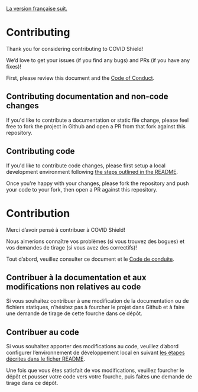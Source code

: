 [La version française suit.](#contribution)

# Contributing

Thank you for considering contributing to COVID Shield!

We’d love to get your issues (if you find any bugs) and PRs (if you have any fixes)!

First, please review this document and the [Code of Conduct](CODE_OF_CONDUCT.md).

## Contributing documentation and non-code changes

If you'd like to contribute a documentation or static file change, please
feel free to fork the project in Github and open a PR from that fork against
this repository.

## Contributing code

If you'd like to contribute code changes, please first setup a local development
environment following [the steps outlined in the README](README.md#local-development).

Once you're happy with your changes, please fork the repository and push your
code to your fork, then open a PR against this repository.

# Contribution

Merci d’avoir pensé à contribuer à COVID Shield!

Nous aimerions connaître vos problèmes (si vous trouvez des bogues) et vos demandes de tirage (si vous avez des correctifs)!

Tout d’abord, veuillez consulter ce document et le [Code de conduite](CODE_OF_CONDUCT.md#code-de-conduite-de-la-charte-des-contributeurs).

## Contribuer à la documentation et aux modifications non relatives au code

Si vous souhaitez contribuer à une modification de la documentation ou de fichiers statiques,
n’hésitez pas à fourcher le projet dans Github et à faire une demande de tirage de cette fourche dans ce dépôt.

## Contribuer au code

Si vous souhaitez apporter des modifications au code, veuillez d’abord configurer l’environnement de développement local en suivant [les étapes décrites dans le ficher README](README.md#développement-local).

Une fois que vous êtes satisfait de vos modifications, veuillez fourcher le dépôt et pousser votre code vers votre fourche, puis faites une demande de tirage dans ce dépôt.
